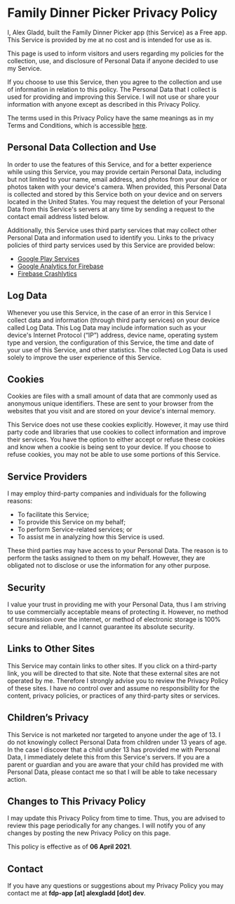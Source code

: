 # Family Dinner Picker Privacy Policy

I, Alex Gladd, built the Family Dinner Picker app (this Service) as a Free app. This Service is provided by me at no cost and is intended for use as is.

This page is used to inform visitors and users regarding my policies for the collection, use, and disclosure of Personal Data if anyone decided to use my Service.

If you choose to use this Service, then you agree to the collection and use of information in relation to this policy. The Personal Data that I collect is used for providing and improving this Service. I will not use or share your information with anyone except as described in this Privacy Policy.

The terms used in this Privacy Policy have the same meanings as in my Terms and Conditions, which is accessible [here](/terms-and-conditions.md).

## Personal Data Collection and Use

In order to use the features of this Service, and for a better experience while using this Service, you may provide certain Personal Data, including but not limited to your name, email address, and photos from your device or photos taken with your device's camera. When provided, this Personal Data is collected and stored by this Service both on your device and on servers located in the United States. You may request the deletion of your Personal Data from this Service's servers at any time by sending a request to the contact email address listed below.

Additionally, this Service uses third party services that may collect other Personal Data and information used to identify you. Links to the privacy policies of third party services used by this Service are provided below:

*   [Google Play Services](https://www.google.com/policies/privacy/)
*   [Google Analytics for Firebase](https://firebase.google.com/policies/analytics)
*   [Firebase Crashlytics](https://firebase.google.com/support/privacy/)

## Log Data

Whenever you use this Service, in the case of an error in this Service I collect data and information (through third party services) on your device called Log Data. This Log Data may include information such as your device's Internet Protocol (“IP”) address, device name, operating system type and version, the configuration of this Service, the time and date of your use of this Service, and other statistics. The collected Log Data is used solely to improve the user experience of this Service.

## Cookies

Cookies are files with a small amount of data that are commonly used as anonymous unique identifiers. These are sent to your browser from the websites that you visit and are stored on your device's internal memory.

This Service does not use these cookies explicitly. However, it may use third party code and libraries that use cookies to collect information and improve their services. You have the option to either accept or refuse these cookies and know when a cookie is being sent to your device. If you choose to refuse cookies, you may not be able to use some portions of this Service.

## Service Providers

I may employ third-party companies and individuals for the following reasons:

*   To facilitate this Service;
*   To provide this Service on my behalf;
*   To perform Service-related services; or
*   To assist me in analyzing how this Service is used.

These third parties may have access to your Personal Data. The reason is to perform the tasks assigned to them on my behalf. However, they are obligated not to disclose or use the information for any other purpose.

## Security

I value your trust in providing me with your Personal Data, thus I am striving to use commercially acceptable means of protecting it. However, no method of transmission over the internet, or method of electronic storage is 100% secure and reliable, and I cannot guarantee its absolute security.

## Links to Other Sites

This Service may contain links to other sites. If you click on a third-party link, you will be directed to that site. Note that these external sites are not operated by me. Therefore I strongly advise you to review the Privacy Policy of these sites. I have no control over and assume no responsibility for the content, privacy policies, or practices of any third-party sites or services.

## Children’s Privacy

This Service is not marketed nor targeted to anyone under the age of 13. I do not knowingly collect Personal Data from children under 13 years of age. In the case I discover that a child under 13 has provided me with Personal Data, I immediately delete this from this Service's servers. If you are a parent or guardian and you are aware that your child has provided me with Personal Data, please contact me so that I will be able to take necessary action.

## Changes to This Privacy Policy

I may update this Privacy Policy from time to time. Thus, you are advised to review this page periodically for any changes. I will notify you of any changes by posting the new Privacy Policy on this page.

This policy is effective as of **06 April 2021**.

## Contact

If you have any questions or suggestions about my Privacy Policy you may contact me at **fdp-app \[at\] alexgladd \[dot\] dev**.
